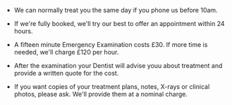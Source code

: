 
+ We can normally treat you the same day if you phone us before 10am.

+ If we're fully booked, we'll try our best to offer an appointment within 24 hours.

+ A fifteen minute Emergency Examination costs £30. If more time is needed, we'll charge £120 per hour.

+ After the examination your Dentist will advise youu about treatment and provide a written quote for the cost.

+ If you want copies of your treatment plans, notes, X-rays or clinical photos, please ask. We'll provide them at a nominal charge. 
